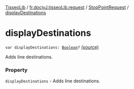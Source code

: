 [TisseoLib](../../index.md) / [fr.docjyJ.tisseoLib.request](../index.md) / [StopPointRequest](index.md) / [displayDestinations](./display-destinations.md)

# displayDestinations

`var displayDestinations: `[`Boolean`](https://kotlinlang.org/api/latest/jvm/stdlib/kotlin/-boolean/index.html)`?` [(source)](https://github.com/docjyJ/TisseoLib/tree/master/src/main/kotlin/fr/docjyJ/tisseoLib/request/StopPointRequest.kt#L33)

Adds line destinations.

### Property

`displayDestinations` - Adds line destinations.